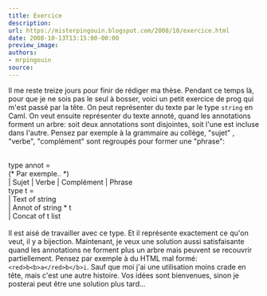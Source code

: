 ```yaml
---
title: Exercice
description:
url: https://misterpingouin.blogspot.com/2008/10/exercice.html
date: 2008-10-13T13:15:00-00:00
preview_image:
authors:
- mrpingouin
source:
---
```


Il me reste treize jours pour finir de rédiger ma thèse. Pendant ce temps là, pour que je ne sois pas le seul à bosser, voici un petit exercice de prog qui m'est passé par la tête. On peut représenter du texte par le type <code>string</code> en Caml. On veut ensuite représenter du texte annoté, quand les annotations forment un arbre: soit deux annotations sont disjointes, soit l'une est incluse dans l'autre. Pensez par exemple à la grammaire au collège, "sujet" , "verbe", "complément" sont regroupés pour former une "phrase":<br><br><div class="code">type annot =<br>  (* Par exemple.. *)<br>  | Sujet | Verbe | Complément | Phrase<br>type t =<br>  | Text of string<br>  | Annot of string * t<br>  | Concat of t list<br></div><br>Il est aisé de travailler avec ce type. Et il représente exactement ce qu'on veut, il y a bijection. Maintenant, je veux une solution aussi satisfaisante quand les annotations ne forment plus un arbre mais peuvent se recouvrir partiellement. Pensez par exemple à du HTML mal formé: <code>&lt;red&gt;b&lt;b&gt;a&lt;/red&gt;b&lt;/b&gt;i</code>. Sauf que moi j'ai une utilisation moins crade en tête, mais c'est une autre histoire. Vos idées sont bienvenues, sinon je posterai peut être une solution plus tard...
